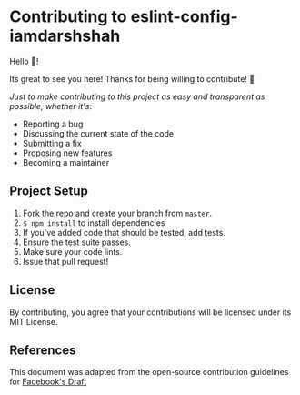 # Contributing to eslint-config-iamdarshshah

Hello :wave:!

Its great to see you here! Thanks for being willing to contribute! :sparkling_heart:

_Just to make contributing to this project as easy and transparent as possible, whether it's_:

- Reporting a bug
- Discussing the current state of the code
- Submitting a fix
- Proposing new features
- Becoming a maintainer

## Project Setup 

1. Fork the repo and create your branch from `master`.
2. `$ npm install` to install dependencies
3. If you've added code that should be tested, add tests.
4. Ensure the test suite passes.
5. Make sure your code lints.
6. Issue that pull request!

## License
By contributing, you agree that your contributions will be licensed under its MIT License.

## References
This document was adapted from the open-source contribution guidelines for [Facebook's Draft](https://github.com/facebook/draft-js/blob/a9316a723f9e918afde44dea68b5f9f39b7d9b00/CONTRIBUTING.md)
